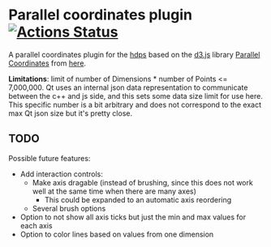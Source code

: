 # Parallel coordinates plugin [![Actions Status](https://github.com/hdps/ParallelCoordinatesPlugin/workflows/ParallelCoordinatesPlugin/badge.svg)](https://github.com/hdps/ParallelCoordinatesPlugin/actions)

A parallel coordinates plugin for the [hdps](https://github.com/hdps/core) based on the [d3.js](https://github.com/d3/d3) library [Parallel Coordinates](https://syntagmatic.github.io/parallel-coordinates/) from [here](https://github.com/syntagmatic/parallel-coordinates).

**Limitations**: limit of number of Dimensions * number of Points <= 7,000,000. Qt uses an internal json data representation to communicate between the c++ and js side, and this sets some data size limit for use here. This specific number is a bit arbitrary and does not correspond to the exact max Qt json size but it's pretty close. 


## TODO
Possible future features:
- Add interaction controls:
  - Make axis dragable (instead of brushing, since this does not work well at the same time when there are many axes)
    - This could be expanded to an automatic axis reordering
  - Several brush options
- Option to not show all axis ticks but just the min and max values for each axis
- Option to color lines based on values from one dimension
